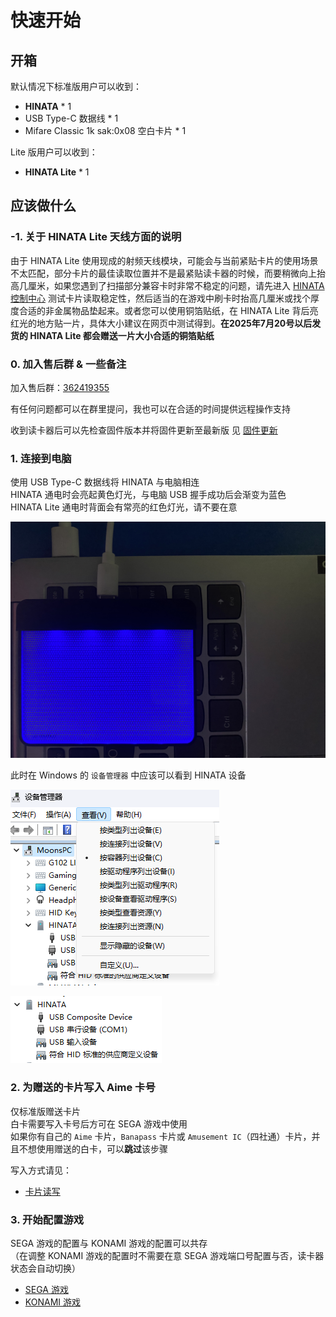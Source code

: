 # 快速开始

## 开箱
默认情况下标准版用户可以收到：
* **HINATA** * 1
* USB Type-C 数据线 * 1
* Mifare Classic 1k sak:0x08 空白卡片 * 1

Lite 版用户可以收到：
* **HINATA Lite** * 1

## 应该做什么

### -1. 关于 HINATA Lite 天线方面的说明
由于 HINATA Lite 使用现成的射频天线模块，可能会与当前紧贴卡片的使用场景不太匹配，部分卡片的最佳读取位置并不是最紧贴读卡器的时候，而要稍微向上抬高几厘米，如果您遇到了扫描部分兼容卡时非常不稳定的问题，请先进入 [HINATA 控制中心](HCC/index.md) 测试卡片读取稳定性，然后适当的在游戏中刷卡时抬高几厘米或找个厚度合适的非金属物品垫起来。或者您可以使用铜箔贴纸，在 HINATA Lite 背后亮红光的地方贴一片，具体大小建议在网页中测试得到。**在2025年7月20号以后发货的 HINATA Lite 都会赠送一片大小合适的铜箔贴纸**

### 0. 加入售后群 & 一些备注
加入售后群：[362419355](https://qm.qq.com/q/uKIsTeNXyw)

有任何问题都可以在群里提问，我也可以在合适的时间提供远程操作支持

收到读卡器后可以先检查固件版本并将固件更新至最新版 见 [固件更新](Update/index.md)

### 1. 连接到电脑
使用 USB Type-C 数据线将 HINATA 与电脑相连  
HINATA 通电时会亮起黄色灯光，与电脑 USB 握手成功后会渐变为蓝色  
HINATA Lite 通电时背面会有常亮的红色灯光，请不要在意

![connection](</assets/connection.jpg>)

此时在 Windows 的 ```设备管理器``` 中应该可以看到 HINATA 设备

![devmgr0](<assets/devmgr0.png>)

![devmgr1](<assets/devmgr1.png>)


### 2. 为赠送的卡片写入 Aime 卡号
仅标准版赠送卡片  
白卡需要写入卡号后方可在 SEGA 游戏中使用  
如果你有自己的 `Aime` 卡片，`Banapass` 卡片或 `Amusement IC`（四社通）卡片，并且不想使用赠送的白卡，可以**跳过**该步骤

写入方式请见：
* [卡片读写](HCC/index.md#卡片读写)

### 3. 开始配置游戏
SEGA 游戏的配置与 KONAMI 游戏的配置可以共存  
（在调整 KONAMI 游戏的配置时不需要在意 SEGA 游戏端口号配置与否，读卡器状态会自动切换）
* [SEGA 游戏](SEGA/index.md)
* [KONAMI 游戏](KONAMI/index.md)

